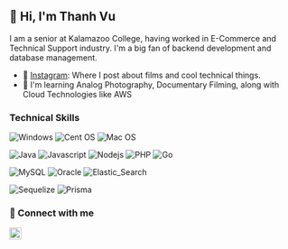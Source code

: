 ## 👋 Hi, I'm Thanh Vu
I am a senior at Kalamazoo College, having worked in E-Commerce and Technical Support industry. I'm a big fan of backend development and database management.

- 📝 [Instagram](https://www.instagram.com/thanh310895/): Where I post about films and cool technical things.
- 🌱 I'm learning Analog Photography, Documentary Filming, along with Cloud Technologies like AWS

### Technical Skills
![Windows](https://img.shields.io/badge/OS-Windows-0078D6?style=flat&logo=windows) 
![Cent OS](https://img.shields.io/badge/OS-CentOS-002260?style=flat&logo=centos) 
![Mac OS](https://img.shields.io/badge/OS-macOS-000000?style=flat&logo=macos) 

![Java](https://img.shields.io/badge/Lang-Java-%23ED8B00.svg?style=flat&logo=java) 
![Javascript](https://img.shields.io/badge/JavaScript-F7DF1E?style=flat&logo=javascript)
![Nodejs](https://img.shields.io/badge/Node.js-43853D?style=flat&logo=node.js)
![PHP](https://img.shields.io/badge/PHP-777BB4?style=flat&logo=php)
![Go](https://img.shields.io/badge/Go-00ADD8?style=flat&logo=go)

![MySQL](https://img.shields.io/badge/DB-mySQL-%2300f.svg?style=flat&logo=mysql) 
![Oracle](https://img.shields.io/badge/Oracle-F80000?style=flat&logo=Oracle)
![Elastic_Search](https://img.shields.io/badge/Elastic_Search-005571?style=flat&logo=elasticsearch)

![Sequelize](https://img.shields.io/badge/sequelize-323330?style=flat&logo=sequelize)
![Prisma](https://img.shields.io/badge/Prisma-3982CE?style=flat&logo=Prisma)

### 🤝 Connect with me
<a href="https://www.linkedin.com/in/thanhvu0895/"><img align="left" src="https://www.svgrepo.com/show/157006/linkedin.svg" alt="Thanh Vu | LinkedIn" width="21px"/></a>
</br>

